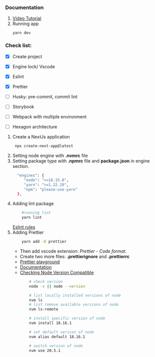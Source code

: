 ### Documentation
1. [Video Tutorial](https://www.youtube.com/watch?v=Iu5aZDqZt8E)
2. Running app
   ```
   yarn dev
   ```
### Check list:
- [x] Create project
- [x] Engine lock/ Vscode
- [x] Eslint
- [x] Prettier
- [ ] Husky: pre-commit, commit lint
- [ ] Storybook
- [ ] Webpack with multiple environment
- [ ] Hexagon architecture


1. Create a NextJs application
   ```bash
    npx create-next-app@latest
   ```
2. Setting node engine with **.nvmrc** file
3. Setting package type with **.npmrc** file and **package.json** in engine section.
   ```bash
     "engines": {
        "node": ">=18.15.0",
        "yarn": ">=1.22.19",
        "npm": "please-use-yarn"
     },
   ```
4. Adding lint package
    ```bash 
        #running lint
        yarn lint
    ```
    [Eslint rules](https://eslint.org/docs/latest/rules/)
5. Adding Prettier
    ```bash 
        yarn add -D prettier
    ```
    - Then add vscode extension: <i>Prettier - Code format</i>.
    - Create two more files: **.prettierignore** and **.prettierrc**
    - [Prettier playground](https://prettier.io/playground/)
    - [Documentation](https://prettier.io/docs/en/install.html)
    - [Checking Node Version Compatible](https://gist.github.com/chranderson/b0a02781c232f170db634b40c97ff455)
        ```bash 
            # check version
            node -v || node --version

            # list locally installed versions of node
            nvm ls
            # list remove available versions of node
            nvm ls-remote

            # install specific version of node
            nvm install 18.16.1

            # set default version of node
            nvm alias default 18.16.1

            # switch version of node
            nvm use 20.5.1
        ```
